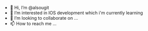 - 👋 Hi, I’m @alsougit
- 👀 I’m interested in IOS development which i'm currently learning
- 💞️ I’m looking to collaborate on ...
- 📫 How to reach me ...

<!---
alsougit/alsougit is a ✨ special ✨ repository because its `README.md` (this file) appears on your GitHub profile.
You can click the Preview link to take a look at your changes.
--->
